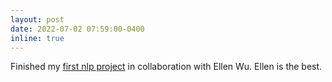 ```yaml
---
layout: post
date: 2022-07-02 07:59:00-0400
inline: true
---
```


Finished my [first nlp project](https://arxiv.org/abs/2207.00746) in collaboration with Ellen Wu. Ellen is the best.
